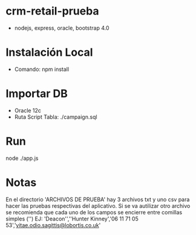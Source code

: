 # crm-retail-prueba

- nodejs, express, oracle, bootstrap 4.0

# Instalación Local

- Comando: npm install
 
# Importar DB
- Oracle 12c 
- Ruta Script Tabla: ./campaign.sql

# Run

node ./app.js

# Notas
En el directorio 'ARCHIVOS DE PRUEBA' hay 3 archivos txt y uno csv para hacer las pruebas respectivas del aplicativo. 
Si se va autilizar otro archivo se recomienda que cada uno de los campos se encierre entre comillas simples ('') EJ: 'Deacon'',''Hunter Kinney','06 11 71 05 53','vitae.odio.sagittis@lobortis.co.uk' 
